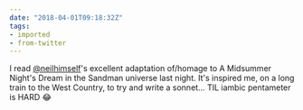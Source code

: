 ```yaml
---
date: "2018-04-01T09:18:32Z"
tags:
- imported
- from-twitter
---
```

I read [@neilhimself](/twitter/#/neilhimself)'s excellent adaptation of/homage to A Midsummer Night's Dream in the Sandman universe last night. It's inspired me, on a long train to the West Country, to try and write a sonnet… TIL iambic pentameter is HARD 😂
